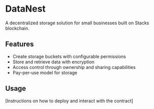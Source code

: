 # DataNest
A decentralized storage solution for small businesses built on Stacks blockchain.

## Features
- Create storage buckets with configurable permissions
- Store and retrieve data with encryption
- Access control through ownership and sharing capabilities
- Pay-per-use model for storage

## Usage
[Instructions on how to deploy and interact with the contract]
